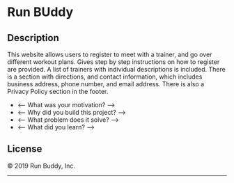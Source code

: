 #  Run BUddy

## Description

This website allows users to register to meet with a trainer, and go over different workout plans. Gives step by step instructions on how to register are provided. A list of trainers with individual descriptions is included. There is a section with directions, and contact information, which includes business address, phone number, and email address.
There is also a Privacy Policy section in the footer.

- <— What was your motivation? —> 
- <— Why did you build this project? —> 
- <— What problem does it solve? —> 
- <— What did you learn? —>  


## License

&copy; 2019 Run Buddy, Inc.

---